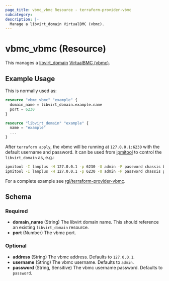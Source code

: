 ```yaml
---
page_title: vbmc_vbmc Resource - terraform-provider-vbmc
subcategory:
description: |-
  Manage a libvirt_domain VirtualBMC (vbmc).
---
```


# vbmc_vbmc (Resource)

This manages a [libvirt_domain](https://github.com/dmacvicar/terraform-provider-libvirt) [VirtualBMC (vbmc)](https://github.com/openstack/virtualbmc).

## Example Usage

This is normally used as:

```terraform
resource "vbmc_vbmc" "example" {
  domain_name = libvirt_domain.example.name
  port = 6230
}

resource "libvirt_domain" "example" {
  name = "example"
  ...
}
```

After `terraform apply`, the vbmc will be running at `127.0.0.1:6230` with the default username and password. It can be used from [ipmitool](https://github.com/ipmitool/ipmitool) to control the `libvirt_domain` as, e.g.:

```bash
ipmitool -I lanplus -H 127.0.0.1 -p 6230 -U admin -P password chassis bootdev pxe
ipmitool -I lanplus -H 127.0.0.1 -p 6230 -U admin -P password chassis power reset
```

For a complete example see [rgl/terraform-provider-vbmc](https://github.com/rgl/terraform-provider-vbmc).

## Schema

### Required

- **domain_name** (String) The libvirt domain name. This should reference an existing `libvirt_domain` resource.
- **port** (Number) The vbmc port.

### Optional

- **address** (String) The vbmc address. Defaults to `127.0.0.1`.
- **username** (String) The vbmc username. Defaults to `admin`.
- **password** (String, Sensitive) The vbmc username password. Defaults to `password`.
